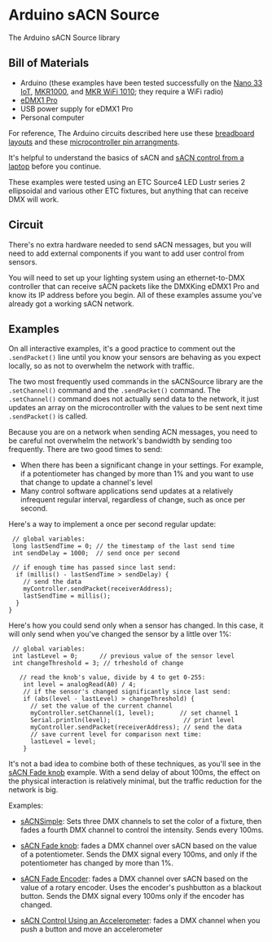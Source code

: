 # Arduino sACN Source
The Arduino sACN Source library

## Bill of Materials
* Arduino (these examples have been tested successfully on the [Nano 33 IoT](https://store.arduino.cc/usa/nano-33-iot), [MKR1000](https://store.arduino.cc/usa/arduino-mkr1000), and [MKR WiFi 1010](https://store.arduino.cc/usa/mkr-wifi-1010); they require a WiFi radio)
* [eDMX1 Pro](https://dmxking.com/artnetsacn/edmx1-pro) 
* USB power supply for eDMX1 Pro
* Personal computer

For reference, The Arduino circuits described here use these [breadboard layouts](https://itp.nyu.edu/physcomp/breadboard-layouts/)  and these [microcontroller pin arrangments](https://itp.nyu.edu/physcomp/lessons/microcontrollers/microcontroller-pin-functions/).

It's helpful to understand the basics of sACN and  [sACN control from a laptop](edmx-pro1-control.md) before you continue. 

These examples were tested using an ETC Source4 LED Lustr series 2 ellipsoidal and various other ETC fixtures, but anything that can receive DMX will work. 

## Circuit
There's no extra hardware needed to send sACN messages, but you will need to add external components if you want to add user control from sensors.

You will need to set up your lighting system using an ethernet-to-DMX controller that can receive sACN packets like the DMXKing eDMX1 Pro and know its IP address before you begin. All of these examples assume you've already got a working sACN network.

## Examples

On all interactive examples, it's a good practice to comment out the `.sendPacket()` line until you know your sensors are behaving as you expect locally, so as not to overwhelm the network with traffic. 

The two most frequently used commands in the sACNSource library are the `.setChannel()` command and the `.sendPacket()` command. The `.setChannel()` command does not actually send data to the network, it just updates an array on the microcontroller with the values to be sent next time `.sendPacket()` is called.

Because you are on a network when sending ACN messages, you need to be careful not overwhelm the network's bandwidth by sending too frequently. There are two good times to send: 

* When there has been a significant change in your settings. For example, if a potentiometer has changed by more than 1% and you want to use that change to update a channel's level
* Many control software applications send updates at a relatively infrequent regular interval, regardless of change, such as once per second.

Here's a way to implement a once per second regular update:

````
 // global variables:
 long lastSendTime = 0; // the timestamp of the last send time
 int sendDelay = 1000;  // send once per second

 // if enough time has passed since last send:
  if (millis() - lastSendTime > sendDelay) {
    // send the data
    myController.sendPacket(receiverAddress);
    lastSendTime = millis();
  }
}
````

Here's how you could send only when a sensor has changed. In this case, it will only send when you've changed the sensor by a little over 1%:

````
 // global variables:
 int lastLevel = 0;      // previous value of the sensor level
 int changeThreshold = 3; // trheshold of change

   // read the knob's value, divide by 4 to get 0-255:
    int level = analogRead(A0) / 4;
    // if the sensor's changed significantly since last send:
    if (abs(level - lastLevel) > changeThreshold) {
      // set the value of the current channel
      myController.setChannel(1, level);       // set channel 1
      Serial.println(level);                    // print level
      myController.sendPacket(receiverAddress); // send the data
      // save current level for comparison next time:
      lastLevel = level;
    }
````

It's not a bad idea to combine both of these techniques, as you'll see in the [sACN Fade knob](https://github.com/tigoe/DMX-Examples/tree/master/Arduino-sACN-Examples/sACNFadeKnob) example. With a send delay of about 100ms, the effect on the physical interaction is relatively minimal, but the traffic reduction for the network is big.

Examples:

* [sACNSimple](https://github.com/tigoe/DMX-Examples/tree/master/Arduino-sACN-Examples/sACNSimple): Sets three DMX channels to set the color of a fixture, then fades a fourth DMX channel to control the intensity. Sends every 100ms.


* [sACN Fade knob](https://github.com/tigoe/DMX-Examples/tree/master/Arduino-sACN-Examples/sACNFadeKnob): fades a DMX channel  over sACN based on the value of a potentiometer. Sends the DMX signal every 100ms, and only if the potentiometer has changed by more than 1%.

* [sACN Fade Encoder](https://github.com/tigoe/DMX-Examples/tree/master/Arduino-sACN-Examples/sACNFadeEncoder): fades a DMX channel  over sACN based on the value of a rotary encoder. Uses the encoder's pushbutton as a blackout button. Sends the DMX signal every 100ms only if the encoder has changed.

* [sACN Control Using an Accelerometer](https://github.com/tigoe/DMX-Examples/tree/master/Arduino-sACN-Examples/sACN-Accelerometer): fades a DMX channel when you push a button and move an accelerometer